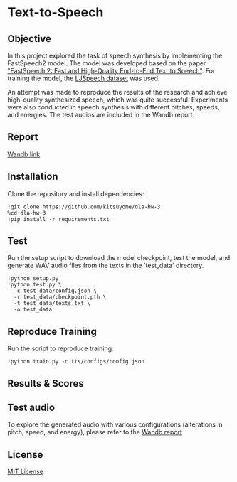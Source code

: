# Text-to-Speech

## Objective

In this project explored the task of speech synthesis by implementing the FastSpeech2 model. The model was developed based on the paper ["FastSpeech 2: Fast and High-Quality End-to-End Text to Speech"](http://keithito.com/LJ-Speech-Dataset). For training the model, the [LJSpeech dataset](http://keithito.com/LJ-Speech-Dataset) was used.

An attempt was made to reproduce the results of the research and achieve high-quality synthesized speech, which was quite successful. Experiments were also conducted in speech synthesis with different pitches, speeds, and energies. The test audios are included in the Wandb report.

## Report

[Wandb link](https://api.wandb.ai/links/kitsuyomi/3jgyk8uk)

## Installation

Clone the repository and install dependencies:

```
!git clone https://github.com/kitsuyome/dla-hw-3
%cd dla-hw-3
!pip install -r requirements.txt
```

## Test

Run the setup script to download the model checkpoint, test the model, and generate WAV audio files from the texts in the 'test_data' directory.

```
!python setup.py
!python test.py \
  -c test_data/config.json \
  -r test_data/checkpoint.pth \
  -t test_data/texts.txt \
  -o test_data
```

## Reproduce Training

Run the script to reproduce training:

```
!python train.py -c tts/configs/config.json
```

## Results & Scores

## Test audio

To explore the generated audio with various configurations (alterations in pitch, speed, and energy), please refer to the [Wandb report](https://api.wandb.ai/links/kitsuyomi/3jgyk8uk)

## License

[MIT License](LICENSE)
